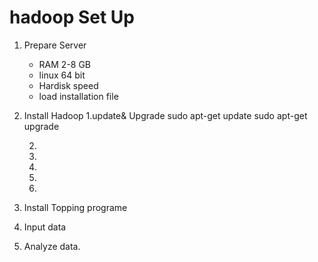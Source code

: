 # hadoop Set Up
1. Prepare Server
    - RAM 2-8 GB
    - linux 64 bit
    - Hardisk speed
    - load installation file
2. Install Hadoop
    1.update& Upgrade 
        sudo apt-get update
        sudo apt-get upgrade
        
    2.
    3.
    4.
    5.
    6.
    
    
3. Install Topping programe
4. Input data
5. Analyze data.
